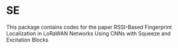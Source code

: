# SE
This package contains codes for the paper RSSI-Based Fingerprint Localization in LoRaWAN Networks Using CNNs with Squeeze and Excitation Blocks
